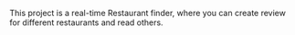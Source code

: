 This project is a real-time Restaurant finder, where you can create review for different restaurants and read others.